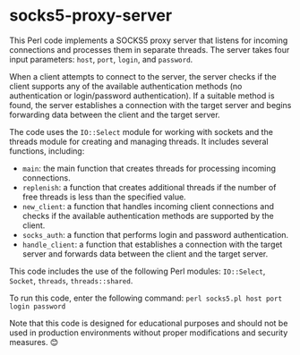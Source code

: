 socks5-proxy-server
===================

This Perl code implements a SOCKS5 proxy server that listens for incoming connections and processes them in separate threads. The server takes four input parameters: `host`, `port`, `login`, and `password`.

When a client attempts to connect to the server, the server checks if the client supports any of the available authentication methods (no authentication or login/password authentication). If a suitable method is found, the server establishes a connection with the target server and begins forwarding data between the client and the target server.

The code uses the `IO::Select` module for working with sockets and the threads module for creating and managing threads. It includes several functions, including:

- `main`: the main function that creates threads for processing incoming connections.
- `replenish`: a function that creates additional threads if the number of free threads is less than the specified value.
- `new_client`: a function that handles incoming client connections and checks if the available authentication methods are supported by the client.
- `socks_auth`: a function that performs login and password authentication.
- `handle_client`: a function that establishes a connection with the target server and forwards data between the client and the target server.

This code includes the use of the following Perl modules: `IO::Select`, `Socket`, `threads`, `threads::shared`.

To run this code, enter the following command:
`perl socks5.pl host port login password`

Note that this code is designed for educational purposes and should not be used in production environments without proper modifications and security measures. 😊
